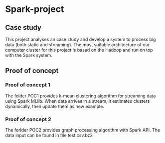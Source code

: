 # Spark-project
## Case study
This project analyses an case study and develop a system to process big data (both static and streaming). The most suitable architecture of our computer cluster for this project is based on the Hadoop and run on top with the Spark system.

## Proof of concept
### Proof of concept 1

The folder POC1 provides k-mean clustering algorithm for streaming data using Spark MLlib. When data arrives in a stream, it estimates clusters dynamically, then update them as new example.

### Proof of concept 2

The forlder POC2 provides graph processing algorithm with Spark API. The data input can be found in file test.csv.bz2
